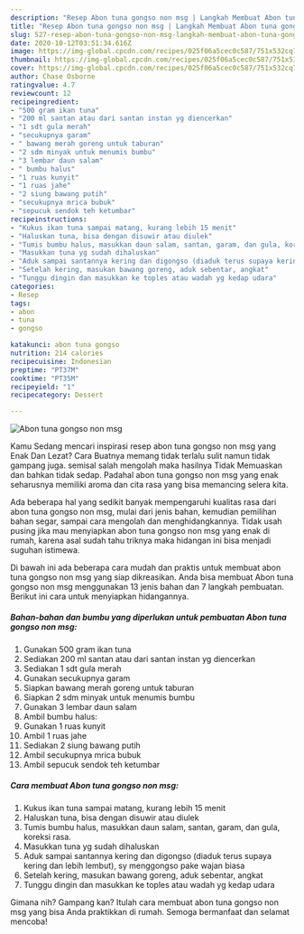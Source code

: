 ```yaml
---
description: "Resep Abon tuna gongso non msg | Langkah Membuat Abon tuna gongso non msg Yang Enak Banget"
title: "Resep Abon tuna gongso non msg | Langkah Membuat Abon tuna gongso non msg Yang Enak Banget"
slug: 527-resep-abon-tuna-gongso-non-msg-langkah-membuat-abon-tuna-gongso-non-msg-yang-enak-banget
date: 2020-10-12T03:51:34.616Z
image: https://img-global.cpcdn.com/recipes/025f06a5cec0c587/751x532cq70/abon-tuna-gongso-non-msg-foto-resep-utama.jpg
thumbnail: https://img-global.cpcdn.com/recipes/025f06a5cec0c587/751x532cq70/abon-tuna-gongso-non-msg-foto-resep-utama.jpg
cover: https://img-global.cpcdn.com/recipes/025f06a5cec0c587/751x532cq70/abon-tuna-gongso-non-msg-foto-resep-utama.jpg
author: Chase Osborne
ratingvalue: 4.7
reviewcount: 12
recipeingredient:
- "500 gram ikan tuna"
- "200 ml santan atau dari santan instan yg diencerkan"
- "1 sdt gula merah"
- "secukupnya garam"
- " bawang merah goreng untuk taburan"
- "2 sdm minyak untuk menumis bumbu"
- "3 lembar daun salam"
- " bumbu halus"
- "1 ruas kunyit"
- "1 ruas jahe"
- "2 siung bawang putih"
- "secukupnya mrica bubuk"
- "sepucuk sendok teh ketumbar"
recipeinstructions:
- "Kukus ikan tuna sampai matang, kurang lebih 15 menit"
- "Haluskan tuna, bisa dengan disuwir atau diulek"
- "Tumis bumbu halus, masukkan daun salam, santan, garam, dan gula, koreksi rasa."
- "Masukkan tuna yg sudah dihaluskan"
- "Aduk sampai santannya kering dan digongso (diaduk terus supaya kering dan lebih lembut), sy menggongso pake wajan biasa"
- "Setelah kering, masukan bawang goreng, aduk sebentar, angkat"
- "Tunggu dingin dan masukkan ke toples atau wadah yg kedap udara"
categories:
- Resep
tags:
- abon
- tuna
- gongso

katakunci: abon tuna gongso 
nutrition: 214 calories
recipecuisine: Indonesian
preptime: "PT37M"
cooktime: "PT35M"
recipeyield: "1"
recipecategory: Dessert

---
```



![Abon tuna gongso non msg](https://img-global.cpcdn.com/recipes/025f06a5cec0c587/751x532cq70/abon-tuna-gongso-non-msg-foto-resep-utama.jpg)

Kamu Sedang mencari inspirasi resep abon tuna gongso non msg yang Enak Dan Lezat? Cara Buatnya memang tidak terlalu sulit namun tidak gampang juga. semisal salah mengolah maka hasilnya Tidak Memuaskan dan bahkan tidak sedap. Padahal abon tuna gongso non msg yang enak seharusnya memiliki aroma dan cita rasa yang bisa memancing selera kita.

Ada beberapa hal yang sedikit banyak mempengaruhi kualitas rasa dari abon tuna gongso non msg, mulai dari jenis bahan, kemudian pemilihan bahan segar, sampai cara mengolah dan menghidangkannya. Tidak usah pusing jika mau menyiapkan abon tuna gongso non msg yang enak di rumah, karena asal sudah tahu triknya maka hidangan ini bisa menjadi suguhan istimewa.




Di bawah ini ada beberapa cara mudah dan praktis untuk membuat abon tuna gongso non msg yang siap dikreasikan. Anda bisa membuat Abon tuna gongso non msg menggunakan 13 jenis bahan dan 7 langkah pembuatan. Berikut ini cara untuk menyiapkan hidangannya.

<!--inarticleads1-->

##### Bahan-bahan dan bumbu yang diperlukan untuk pembuatan Abon tuna gongso non msg:

1. Gunakan 500 gram ikan tuna
1. Sediakan 200 ml santan atau dari santan instan yg diencerkan
1. Sediakan 1 sdt gula merah
1. Gunakan secukupnya garam
1. Siapkan  bawang merah goreng untuk taburan
1. Siapkan 2 sdm minyak untuk menumis bumbu
1. Gunakan 3 lembar daun salam
1. Ambil  bumbu halus:
1. Gunakan 1 ruas kunyit
1. Ambil 1 ruas jahe
1. Sediakan 2 siung bawang putih
1. Ambil secukupnya mrica bubuk
1. Ambil sepucuk sendok teh ketumbar




<!--inarticleads2-->

##### Cara membuat Abon tuna gongso non msg:

1. Kukus ikan tuna sampai matang, kurang lebih 15 menit
1. Haluskan tuna, bisa dengan disuwir atau diulek
1. Tumis bumbu halus, masukkan daun salam, santan, garam, dan gula, koreksi rasa.
1. Masukkan tuna yg sudah dihaluskan
1. Aduk sampai santannya kering dan digongso (diaduk terus supaya kering dan lebih lembut), sy menggongso pake wajan biasa
1. Setelah kering, masukan bawang goreng, aduk sebentar, angkat
1. Tunggu dingin dan masukkan ke toples atau wadah yg kedap udara




Gimana nih? Gampang kan? Itulah cara membuat abon tuna gongso non msg yang bisa Anda praktikkan di rumah. Semoga bermanfaat dan selamat mencoba!
